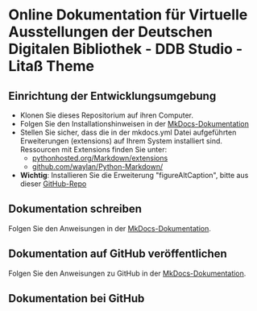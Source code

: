 # Online Dokumentation für Virtuelle Ausstellungen der Deutschen Digitalen Bibliothek - DDB Studio - Litaß Theme

## Einrichtung der Entwicklungsumgebung
- Klonen Sie dieses Repositorium auf ihren Computer.
- Folgen Sie den Installationshinweisen in der [MkDocs-Dokumentation](http://www.mkdocs.org/#installation)
- Stellen Sie sicher, dass die in der mkdocs.yml Datei aufgeführten Erweiterungen (extensions) auf Ihrem System installiert sind. Ressourcen mit Extensions finden Sie unter:
    - [pythonhosted.org/Markdown/extensions](https://pythonhosted.org/Markdown/extensions/index.html)
    - [github.com/waylan/Python-Markdown/](https://github.com/waylan/Python-Markdown/wiki/Third-Party-Extensions)
- __Wichtig__: Installieren Sie die Erweiterung "figureAltCaption", bitte aus dieser [GitHub-Repo](https://github.com/grandgeorg/figureAltCaption)

## Dokumentation schreiben
Folgen Sie den Anweisungen in der [MkDocs-Dokumentation](http://www.mkdocs.org/#getting-started).

## Dokumentation auf GitHub veröffentlichen
Folgen Sie den Anweisungen zu GitHub in der [MkDocs-Dokumentation](http://www.mkdocs.org/user-guide/deploying-your-docs/).

## Dokumentation bei GitHub
